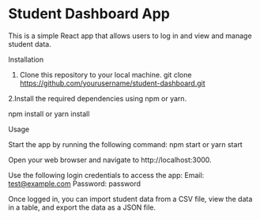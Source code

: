 # Student Dashboard App
This is a simple React app that allows users to log in and view and manage student data.

Installation
1. Clone this repository to your local machine.
git clone https://github.com/yourusername/student-dashboard.git

2.Install the required dependencies using npm or yarn.

npm install
or
yarn install

Usage

Start the app by running the following command:
npm start
or
yarn start

Open your web browser and navigate to http://localhost:3000.

Use the following login credentials to access the app:
Email: test@example.com
Password: password

Once logged in, you can import student data from a CSV file, view the data in a table, and export the data as a JSON file.
